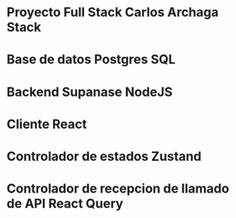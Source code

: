 # Proyecto Full Stack Carlos Archaga Stack 
# Base de datos Postgres SQL
# Backend Supanase NodeJS
# Cliente React
# Controlador de estados Zustand
# Controlador de recepcion de llamado de API React Query
